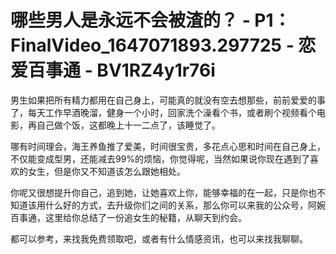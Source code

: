 # 哪些男人是永远不会被渣的？ - P1：FinalVideo_1647071893.297725 - 恋爱百事通 - BV1RZ4y1r76i

男生如果把所有精力都用在自己身上，可能真的就没有空去想那些，前前爱爱的事了，每天工作早酒晚溜，健身一个小时，回家洗个澡看个书，或者刷个视频看个电影，再自己做个饭，这都晚上十一二点了，该睡觉了。

哪有时间理会，海王养鱼推了爱美，时间很宝贵，多花点心思和时间在自己身上，不仅能变成型男，还能减去99%的烦恼，你觉得呢，当然如果说你现在遇到了喜欢的女生，但是你又不知道该怎么跟她相处。

你呢又很想提升你自己，追到她，让她喜欢上你，能够幸福的在一起，只是你也不知道该用什么好的方式，去升级你们之间的关系，那么你可以来我的公众号，阿婉百事通，这里给你总结了一份追女生的秘籍，从聊天到约会。

都可以参考，来找我免费领取吧，或者有什么情感资讯，也可以来找我聊聊。